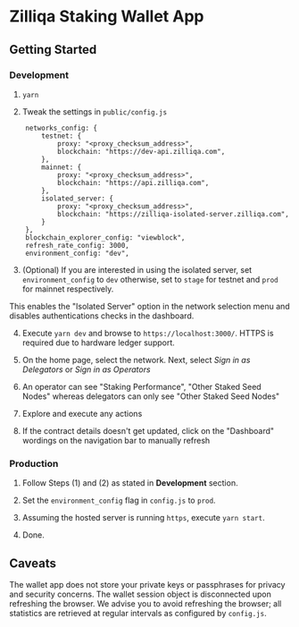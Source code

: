 # Zilliqa Staking Wallet App

## Getting Started

### Development
1. `yarn`

2. Tweak the settings in `public/config.js`
```
    networks_config: {
        testnet: {
            proxy: "<proxy_checksum_address>",
            blockchain: "https://dev-api.zilliqa.com",
        },
        mainnet: {
            proxy: "<proxy_checksum_address>",
            blockchain: "https://api.zilliqa.com",
        },
        isolated_server: {
            proxy: "<proxy_checksum_address>",
            blockchain: "https://zilliqa-isolated-server.zilliqa.com",
        }
    },
    blockchain_explorer_config: "viewblock",
    refresh_rate_config: 3000,
    environment_config: "dev",
``` 

3. (Optional) If you are interested in using the isolated server, set `environment_config` to `dev` otherwise, set to `stage` for testnet and `prod` for mainnet respectively.

This enables the "Isolated Server" option in the network selection menu and disables authentications checks in the dashboard.

4. Execute `yarn dev` and browse to `https://localhost:3000/`. HTTPS is required due to hardware ledger support.

5. On the home page, select the network. Next, select _Sign in as Delegators_ or _Sign in as Operators_

6. An operator can see "Staking Performance", "Other Staked Seed Nodes" whereas delegators can only see "Other Staked Seed Nodes"

7. Explore and execute any actions

8. If the contract details doesn't get updated, click on the "Dashboard" wordings on the navigation bar to manually refresh


### Production

1. Follow Steps (1) and (2) as stated in **Development** section.

2. Set the `environment_config` flag in `config.js` to `prod`.

3. Assuming the hosted server is running `https`, execute `yarn start`.

4. Done.

## Caveats
The wallet app does not store your private keys or passphrases for privacy and security concerns. The wallet session object is disconnected upon refreshing the browser. We advise you to avoid refreshing the browser; all statistics are retrieved at regular intervals as configured by `config.js`.